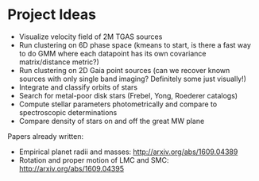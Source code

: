 # Project Ideas

- Visualize velocity field of 2M TGAS sources 
- Run clustering on 6D phase space (kmeans to start, is there a fast way to do GMM where each datapoint has its own covariance matrix/distance metric?)
- Run clustering on 2D Gaia point sources (can we recover known sources with only single band imaging? Definitely some just visually!)
- Integrate and classify orbits of stars
- Search for metal-poor disk stars (Frebel, Yong, Roederer catalogs)
- Compute stellar parameters photometrically and compare to spectroscopic determinations
- Compare density of stars on and off the great MW plane


Papers already written:
- Empirical planet radii and masses: http://arxiv.org/abs/1609.04389
- Rotation and proper motion of LMC and SMC: http://arxiv.org/abs/1609.04395
